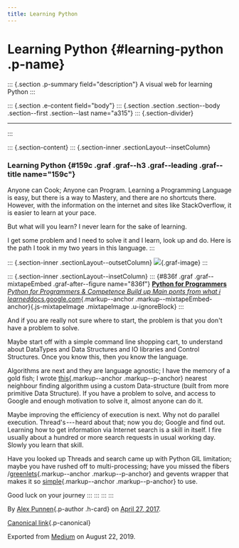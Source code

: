 ```yaml
---
title: Learning Python
---
```


Learning Python {#learning-python .p-name}
===============

::: {.section .p-summary field="description"}
A visual web for learning Python
:::

::: {.section .e-content field="body"}
::: {.section .section .section--body .section--first .section--last name="a315"}
::: {.section-divider}

------------------------------------------------------------------------
:::

::: {.section-content}
::: {.section-inner .sectionLayout--insetColumn}
### Learning Python {#159c .graf .graf--h3 .graf--leading .graf--title name="159c"}

Anyone can Cook; Anyone can Program. Learning a Programming Language is
easy, but there is a way to Mastery, and there are no shortcuts there.
However, with the information on the internet and sites like
StackOverflow, it is easier to learn at your pace.

But what will you learn? I never learn for the sake of learning.

I get some problem and I need to solve it and I learn, look up and do.
Here is the path I took in my two years in this language.
:::

::: {.section-inner .sectionLayout--outsetColumn}
![](https://cdn-images-1.medium.com/max/1200/1*ogmp6xjwPQ0-ZUZ86yftMA.png){.graf-image}
:::

::: {.section-inner .sectionLayout--insetColumn}
::: {#836f .graf .graf--mixtapeEmbed .graf-after--figure name="836f"}
[**Python for Programmers**\
*Python for Programmers & Competence Build up Main ponts from what i
learned*docs.google.com](https://docs.google.com/presentation/d/1cADKmgQJ_bEwN056l8FbC4ifNpTMvLyZYJr2C3AGWVU/edit?usp=sharing "https://docs.google.com/presentation/d/1cADKmgQJ_bEwN056l8FbC4ifNpTMvLyZYJr2C3AGWVU/edit?usp=sharing"){.markup--anchor
.markup--mixtapeEmbed-anchor}[](https://docs.google.com/presentation/d/1cADKmgQJ_bEwN056l8FbC4ifNpTMvLyZYJr2C3AGWVU/edit?usp=sharing){.js-mixtapeImage
.mixtapeImage .u-ignoreBlock}
:::

And if you are really not sure where to start, the problem is that you
don't have a problem to solve.

Maybe start off with a simple command line shopping cart, to understand
about DataTypes and Data Structures and IO libraries and Control
Structures. Once you know this, then you know the language.

Algorithms are next and they are language agnostic; I have the memory of
a gold fish; I wrote
[this](https://gist.github.com/alexcpn/1f187f2114976e748f4d3ad38dea17e8){.markup--anchor
.markup--p-anchor} nearest neighbour finding algorithm using a custom
Data-structure (built from more primitive Data Structure). If you have a
problem to solve, and access to Google and enough motivation to solve
it, almost anyone can do it.

Maybe improving the efficiency of execution is next. Why not do parallel
execution. Thread's --- heard about that; now you do; Google and find
out. Learning how to get information via Internet search is a skill in
itself. I fire usually about a hundred or more search requests in usual
working day. Slowly you learn that skill.

Have you looked up Threads and search came up with Python GIL
limitation; maybe you have rushed off to multi-processing; have you
missed the fibers
/[greenlets](https://greenlet.readthedocs.io/en/latest/){.markup--anchor
.markup--p-anchor} and gevents wrapper that makes it so
[simple](https://gist.github.com/alexcpn/48bcf43ac6d7c98f053d){.markup--anchor
.markup--p-anchor} to use.

Good luck on your journey
:::
:::
:::
:::

By [Alex Punnen](https://medium.com/@alexcpn){.p-author .h-card} on
[April 27, 2017](https://medium.com/p/f133ffed7569).

[Canonical
link](https://medium.com/@alexcpn/learning-python-f133ffed7569){.p-canonical}

Exported from [Medium](https://medium.com) on August 22, 2019.
